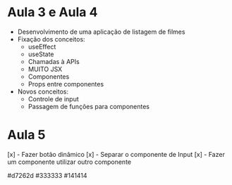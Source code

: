 # Aula 3 e Aula 4

- Desenvolvimento de uma aplicação de listagem de filmes
- Fixação dos conceitos:
  - useEffect
  - useState
  - Chamadas à APIs
  - MUITO JSX
  - Componentes
  - Props entre componentes
- Novos conceitos:
  - Controle de input
  - Passagem de funções para componentes

# Aula 5

[x] - Fazer botão dinâmico
[x] - Separar o componente de Input
[x] - Fazer um componente utilizar outro componente

#d7262d
#333333
#141414

